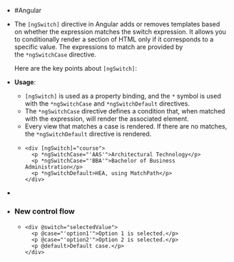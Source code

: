 - #Angular
- The `[ngSwitch]` directive in Angular adds or removes templates based on whether the expression matches the switch expression. It allows you to conditionally render a section of HTML only if it corresponds to a specific value. The expressions to match are provided by the `*ngSwitchCase` directive.
  
  Here are the key points about `[ngSwitch]`:
- **Usage**:
	- `[ngSwitch]` is used as a property binding, and the `*` symbol is used with the `*ngSwitchCase` and `*ngSwitchDefault` directives.
	- The `*ngSwitchCase` directive defines a condition that, when matched with the expression, will render the associated element.
	- Every view that matches a case is rendered. If there are no matches, the `*ngSwitchDefault` directive is rendered.
	- ```htmlmixed
	  <div [ngSwitch]="course">
	    <p *ngSwitchCase="'AAS'">Architectural Technology</p>
	    <p *ngSwitchCase="'BBA'">Bachelor of Business Administration</p>
	    <p *ngSwitchDefault>HEA, using MatchPath</p>
	  </div>
	  
	  ```
-
- ### New control flow
	- ```htmlmixed
	  <div @switch="selectedValue">
	    <p @case="'option1'">Option 1 is selected.</p>
	    <p @case="'option2'">Option 2 is selected.</p>
	    <p @default>Default case.</p>
	  </div>
	  
	  ```